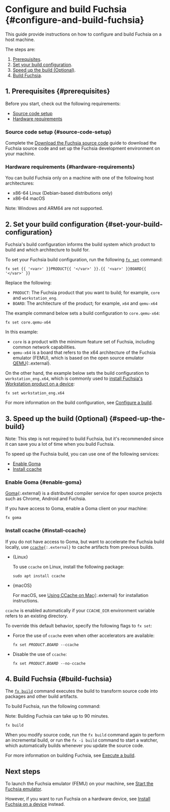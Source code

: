 # Configure and build Fuchsia {#configure-and-build-fuchsia}

This guide provide instructions on how to configure and build Fuchsia
on a host machine.

The steps are:

1. [Prerequisites](#prerequisites).
1. [Set your build configuration](#set-your-build-configuration).
1. [Speed up the build (Optional)](#speed-up-the-build).
1. [Build Fuchsia](#build-fuchsia).

## 1. Prerequisites {#prerequisites}

Before you start, check out the following requirements:

* [Source code setup](#source-code-setup)
* [Hardware requirements](#hardware-requirements)

### Source code setup {#source-code-setup}

Complete the
[Download the Fuchsia source code](/get-started/get_fuchsia_source.md)
guide to download the Fuchsia source code and set up the Fuchsia development
environment on your machine.

### Hardware requirements {#hardware-requirements}

You can build Fuchsia only on a machine with one of the following
host architectures:

- x86-64 Linux (Debian-based distributions only)
- x86-64 macOS

Note: Windows and ARM64 are not supported.

## 2. Set your build configuration {#set-your-build-configuration}

Fuchsia's build configuration informs the build system which product to
build and which architecture to build for.

To set your Fuchsia build configuration, run the following
[`fx set`][fx-set-reference] command:

```posix-terminal
fx set {{ '<var>' }}PRODUCT{{ '</var>' }}.{{ '<var>' }}BOARD{{ '</var>' }}
```

Replace the following:

* `PRODUCT`: The Fuchsia product that you want to build; for example, `core` and
  `workstation_eng`.
* `BOARD`: The architecture of the product; for example, `x64` and `qemu-x64`

The example command below sets a build configuration to `core.qemu-x64`:

```posix-terminal
fx set core.qemu-x64
```

In this example:

  * `core` is a product with the minimum feature set of Fuchsia, including
     common network capabilities.
  * `qemu-x64` is a board that refers to the x64 architecture of the Fuchsia
    emulator (FEMU), which is based on the open source emulator
    [QEMU][qemu]{:.external}.

On the other hand, the example below sets the build configuration to
`workstation_eng.x64`, which is commonly used to
[install Fuchsia's Workstation product on a device][build-workstation]:

```posix-terminal
fx set workstation_eng.x64
```

For more information on the build configuration,
see [Configure a build](/development/build/fx.md#configure-a-build).

## 3. Speed up the build (Optional) {#speed-up-the-build}

Note: This step is not required to build Fuchsia, but it's recommended
since it can save you a lot of time when you build Fuchsia.

To speed up the Fuchsia build, you can use one of the following services:

*   [Enable Goma](#enable-goma)
*   [Install ccache](#install-ccache)

### Enable Goma {#enable-goma}

[Goma](https://chromium.googlesource.com/infra/goma/server/){:.external} is a
distributed compiler service for open source projects such as Chrome, Android
and Fuchsia.

If you have access to Goma, enable a Goma client on your machine:

```posix-terminal
fx goma
```

### Install ccache {#install-ccache}

If you do not have access to Goma, but want to accelerate the Fuchsia build
locally, use <code>[ccache](https://ccache.dev/){:.external}</code> to cache
artifacts from previous builds.

* {Linux}

  To use `ccache` on Linux, install the following package:

  ```posix-terminal
  sudo apt install ccache
  ```
* {macOS}

  For macOS, see
  [Using CCache on Mac](https://chromium.googlesource.com/chromium/src.git/+/HEAD/docs/ccache_mac.md){:.external}
  for installation instructions.

`ccache` is enabled automatically if your `CCACHE_DIR` environment variable
refers to an existing directory.

To override this default behavior, specify the following flags to `fx set`:

*   Force the use of `ccache` even when other accelerators are available:

    <pre class="prettyprint">
    <code class="devsite-terminal">fx set <var>PRODUCT</var>.<var>BOARD</var> --ccache</code>
    </pre>

*   Disable the use of `ccache`:

    <pre class="prettyprint">
    <code class="devsite-terminal">fx set <var>PRODUCT</var>.<var>BOARD</var> --no-ccache</code>
    </pre>

## 4. Build Fuchsia {#build-fuchsia}

The [`fx build`][fx-build-reference] command executes the build to transform
source code into packages and other build artifacts.

To build Fuchsia, run the following command:

Note: Building Fuchsia can take up to 90 minutes.

```posix-terminal
fx build
```

When you modify source code, run the `fx build` command again to perform an
incremental build, or run the `fx -i build` command to start a watcher, which
automatically builds whenever you update the source code.

For more information on building Fuchsia,
see [Execute a build](/development/build/fx.md#execute-a-build).

## Next steps

To launch the Fuchsia emulator (FEMU) on your machine, see
[Start the Fuchsia emulator](/get-started/set_up_femu.md).

However, if you want to run Fuchsia on a hardware device, see
[Install Fuchsia on a device](/development/hardware/README.md) instead.

<!-- Reference links -->

[build-workstation]: /development/build/build_workstation.md
[fx-set-reference]: https://fuchsia.dev/reference/tools/fx/cmd/set
[fx-build-reference]: https://fuchsia.dev/reference/tools/fx/cmd/build
[qemu]: https://www.qemu.org/

